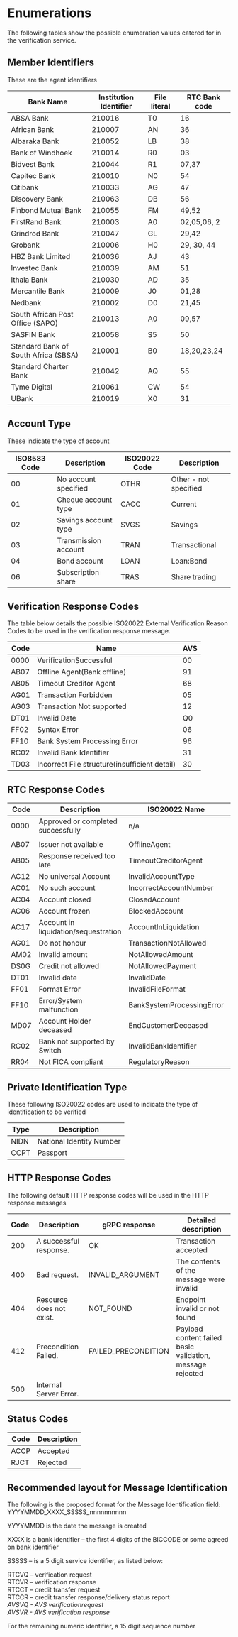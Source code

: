 # Enumerations

The following tables show the possible enumeration values catered for in the verification service.

## Member Identifiers 

These are the agent identifiers

Bank Name | Institution Identifier | File literal | RTC Bank code
--- | --- | --- | ---
ABSA Bank | 210016 | T0 | 16
African Bank | 210007  | AN | 36
Albaraka Bank | 210052  | LB | 38
Bank of Windhoek | 210014 | R0 | 03
Bidvest Bank | 210044 | R1 | 07,37
Capitec Bank | 210010 | N0 | 54
Citibank |210033 | AG | 47
Discovery Bank | 210063 |  DB | 56
Finbond Mutual Bank | 210055 | FM| 49,52
FirstRand Bank | 210003 | A0 | 02,05,06, 2
Grindrod Bank |210047 | GL | 29,42
Grobank | 210006 | H0 | 29, 30, 44
HBZ Bank Limited | 210036 | AJ | 43
Investec Bank | 210039 | AM | 51
Ithala Bank | 210030 | AD | 35
Mercantile Bank  |210009 | J0 | 01,28
Nedbank | 210002 | D0 | 21,45
South African Post Office (SAPO) | 210013 | A0 | 09,57
SASFIN Bank | 210058 | S5 | 50
Standard Bank of South Africa (SBSA) | 210001 | B0 | 18,20,23,24
Standard Charter Bank | 210042 | AQ | 55
Tyme Digital | 210061 | CW | 54
UBank | 210019 | X0 | 31

## Account Type

These indicate the type of account

ISO8583 Code | Description | ISO20022 Code | Description
------------ | ---------- | ------------- | -----------
00 | No account specified | OTHR | Other - not specified
01 | Cheque account type |CACC | Current
02 | Savings account type | SVGS | Savings
03 | Transmission account | TRAN | Transactional
04 | Bond account  | LOAN | Loan:Bond  
06 | Subscription share | TRAS | Share trading

## Verification Response Codes

The table below details the possible ISO20022 External Verification Reason Codes to be used in the verification response message.

|Code | Name | AVS
---- | ---------- | ----
0000 | VerificationSuccessful | 00
AB07 | Offline Agent(Bank offline) | 91
AB05 | Timeout Creditor Agent | 68
AG01 | Transaction Forbidden | 05
AG03 | Transaction Not supported | 12
DT01 | Invalid Date | Q0
FF02 | Syntax Error | 06
FF10 | Bank System Processing Error | 96
RC02 | Invalid Bank Identifier | 31
TD03 | Incorrect File structure(insufficient detail) | 30

## RTC Response Codes

Code | Description |  ISO20022 Name | RTC
--- | --- | --- | ---
0000 | Approved or completed successfully |  n/a  |  
  |  |  |
AB07 | Issuer not available | OfflineAgent | 91
AB05 | Response received too late |TimeoutCreditorAgent | 68
AC12 | No universal Account| InvalidAccountType | 42
AC01 | No such account | IncorrectAccountNumber | 14
AC04 | Account closed | ClosedAccount  | 12
AC06 | Account frozen | BlockedAccount | 06
AC17 | Account in liquidation/sequestration | AccountInLiquidation | 08
AG01 | Do not honour | TransactionNotAllowed | 05
AM02 | Invalid amount | NotAllowedAmount | 13
DS0G | Credit not allowed | NotAllowedPayment | 03
DT01 | Invalid date | InvalidDate | Q0
FF01 | Format Error | InvalidFileFormat | 30
FF10 | Error/System malfunction | BankSystemProcessingError | 96
MD07 | Account Holder deceased | EndCustomerDeceased | 33
RC02 | Bank not supported by Switch | InvalidBankIdentifier | 31
RR04 | Not FICA compliant | RegulatoryReason | 56

## Private Identification Type

These following ISO20022 codes are used to indicate the type of identification to be verified

Type | Description
------------- | -----------
NIDN | National Identity Number
CCPT | Passport

## HTTP Response Codes

The following default HTTP response codes will be used in the HTTP response messages

Code | Description | gRPC response | Detailed description
----| -----------| -------------| --------
200 | A successful response. | OK | Transaction accepted
400 | Bad request. | INVALID_ARGUMENT | The contents of the message were invalid
404 | Resource does not exist. | NOT_FOUND | Endpoint invalid or not found
412 | Precondition Failed. | FAILED_PRECONDITION | Payload content failed basic validation, message rejected
500 | Internal Server Error.

## Status Codes

Code | Description
---- | ----------
ACCP | Accepted
RJCT | Rejected

## Recommended layout for Message Identification

The following is the proposed format for the Message Identification field:  
YYYYMMDD_XXXX_SSSSS_nnnnnnnnnn  

YYYYMMDD is the date the message is created  

XXXX is a bank identifier – the first 4 digits of the BICCODE or some agreed on bank identifier  

SSSSS – is a 5 digit service identifier, as listed below:  
 
RTCVQ – verification request  
RTCVR – verification response  
RTCCT – credit transfer request  
RTCCR – credit transfer response/delivery status report  
*AVSVQ - AVS verificationrequest  
AVSVR - AVS verification response*

 
For the remaining numeric identifier, a 15 digit sequence number  